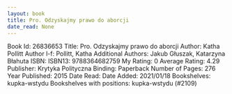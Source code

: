 ```yaml
---
layout: book
title: Pro. Odzyskajmy prawo do aborcji
date_read: None
---
```


Book Id: 26836653
Title: Pro. Odzyskajmy prawo do aborcji
Author: Katha Pollitt
Author l-f: Pollitt, Katha
Additional Authors: Jakub Głuszak, Katarzyna Błahuta
ISBN: 
ISBN13: 9788364682759
My Rating: 0
Average Rating: 4.29
Publisher: Krytyka Polityczna
Binding: Paperback
Number of Pages: 276
Year Published: 2015
Date Read: 
Date Added: 2021/01/18
Bookshelves: kupka-wstydu
Bookshelves with positions: kupka-wstydu (#2109)

